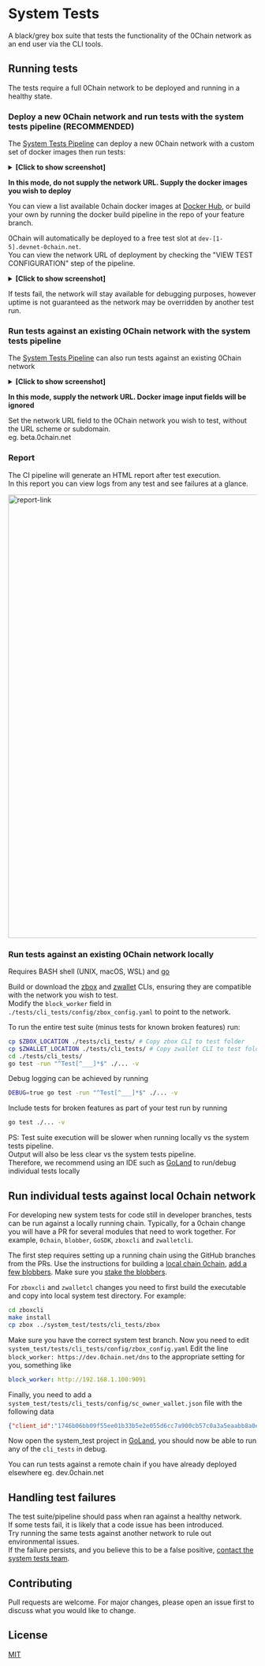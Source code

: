 # System Tests

A black/grey box suite that tests the functionality of the 0Chain network as an end user via the CLI tools.

## Running tests

The tests require a full 0Chain network to be deployed and running in a healthy state.

### Deploy a new 0Chain network and run tests with the system tests pipeline (RECOMMENDED)

The [System Tests Pipeline](https://github.com/0chain/system_test/actions/workflows/ci.yml) can deploy a new 0Chain network with a custom set of docker images then run tests:    
<details>
  <summary><b>[Click to show screenshot]</b></summary>
<img width="322" alt="ci-deploy" src="https://user-images.githubusercontent.com/18306778/136713487-db7ef096-cb11-4a33-9b29-302ffb5470df.png">  
</details>

**In this mode, do not supply the network URL. Supply the docker images you wish to deploy**  

You can view a list available 0chain docker images at [Docker Hub](https://hub.docker.com/search?q=0chain&type=image), or build your own by running the docker build pipeline in the repo of your feature branch.  

0Chain will automatically be deployed to a free test slot at ```dev-[1-5].devnet-0chain.net```.  
You can view the network URL of deployment by checking the "VIEW TEST CONFIGURATION" step of the pipeline.   
<details>
  <summary><b>[Click to show screenshot]</b></summary>
<img width="1200" alt="ci-config" src="https://user-images.githubusercontent.com/18306778/137035204-4feffd1e-1692-4021-bc06-e97b7925f5a9.png">  
</details>

If tests fail, the network will stay available for debugging purposes, however uptime is not guaranteed as the network may be overridden by another test run.

### Run tests against an existing 0Chain network with the system tests pipeline

The [System Tests Pipeline](https://github.com/0chain/system_test/actions/workflows/ci.yml) can also run tests against an existing 0Chain network  
<details>
  <summary><b>[Click to show screenshot]</b></summary>
<img width="347" alt="ci-predeployed" src="https://user-images.githubusercontent.com/18306778/136713492-fbeadfb0-51d7-4f59-90a0-34e72e9eafcb.png">  
</details>

**In this mode, supply the network URL. Docker image input fields will be ignored**  

Set the network URL field to the 0Chain network you wish to test, without the URL scheme or subdomain.  
eg. beta.0chain.net

### Report

The CI pipeline will generate an HTML report after test execution.  
In this report you can view logs from any test and see failures at a glance.

<img width="900" alt="report-link" src="https://user-images.githubusercontent.com/18306778/136713954-911ddb21-64b0-4180-88f7-3724a4d24de8.png">


### Run tests against an existing 0Chain network locally
Requires BASH shell (UNIX, macOS, WSL) and [go](https://golang.org/dl/)  

Build or download the [zbox](https://github.com/0chain/zboxcli/tags) and [zwallet](https://github.com/0chain/zwalletcli/tags) CLIs, ensuring they are compatible with the network you wish to test.  
Modify the ```block_worker``` field in ```./tests/cli_tests/config/zbox_config.yaml``` to point to the network.   

To run the entire test suite (minus tests for known broken features) run:

```bash
cp $ZBOX_LOCATION ./tests/cli_tests/ # Copy zbox CLI to test folder
cp $ZWALLET_LOCATION ./tests/cli_tests/ # Copy zwallet CLI to test folder
cd ./tests/cli_tests/
go test -run "^Test[^___]*$" ./... -v
```
Debug logging can be achieved by running
```bash
DEBUG=true go test -run "^Test[^___]*$" ./... -v
```
Include tests for broken features as part of your test run by running
```bash
go test ./... -v
```
PS: Test suite execution will be slower when running locally vs the system tests pipeline.   
Output will also be less clear vs the system tests pipeline.   
Therefore, we recommend using an IDE such as [GoLand](https://www.jetbrains.com/go/) to run/debug individual tests locally

## Run individual tests against local 0chain network

For developing new system tests for code still in developer branches, tests can be run against a locally running chain.
Typically, for a 0chain change you will have a PR for several modules that need to work
together. For example, `0chain`, `blobber`, `GoSDK`, `zboxcli` and `zwalletcli`.

The first step requires setting up a running chain using the GitHub branches from the PRs.
Use the instructions for building a [local chain 0chain](https://github.com/0chain/0chain#setup-network),
[add a few blobbers](https://github.com/0chain/blobber#building-and-starting-the-nodes).
Make sure you [stake the blobbers](https://github.com/0chain/0chain/blob/staging/code/go/0chain.net/smartcontract/storagesc/README.md#order).

For `zboxcli` and `zwalletcl` changes you need to first build the executable and copy into local
system test directory. For example:
```bash
cd zboxcli
make install
cp zbox ../system_test/tests/cli_tests/zbox
```

Make sure you have the correct system test branch. Now you need to edit `system_test/tests/cli_tests/config/zbox_config.yaml`
Edit the line `block_worker: https://dev.0chain.net/dns` to the appropriate setting for you, something like
```yaml
block_worker: http://192.168.1.100:9091
```
Finally, you need to add a `system_test/tests/cli_tests/config/sc_owner_wallet.json` file with the
following data
```json
{"client_id":"1746b06bb09f55ee01b33b5e2e055d6cc7a900cb57c0a3a5eaabb8a0e7745802","client_key":"7b630ba670dac2f22d43c2399b70eff378689a53ee03ea20957bb7e73df016200fea410ba5102558b0c39617e5afd2c1843b161a1dedec15e1ab40543a78a518","keys":[{"public_key":"7b630ba670dac2f22d43c2399b70eff378689a53ee03ea20957bb7e73df016200fea410ba5102558b0c39617e5afd2c1843b161a1dedec15e1ab40543a78a518","private_key":"c06b6f6945ba02d5a3be86b8779deca63bb636ce7e46804a479c50e53c864915"}],"mnemonics":"cactus panther essence ability copper fox wise actual need cousin boat uncover ride diamond group jacket anchor current float rely tragic omit child payment","version":"1.0","date_created":"2021-08-04 18:53:56.949069945 +0100 BST m=+0.018986002"}
```

Now open the system_test project in [GoLand](https://www.jetbrains.com/go/),
you should now be able to run any of the `cli_tests` in debug.

You can run tests against a remote chain if you have already deployed elsewhere eg. dev.0chain.net

## Handling test failures
The test suite/pipeline should pass when ran against a healthy network.   
If some tests fail, it is likely that a code issue has been introduced.  
Try running the same tests against another network to rule out environmental issues.  
If the failure persists, and you believe this to be a false positive, [contact the system tests team](https://0chain.slack.com/archives/C02AV6MKT36).

## Contributing
Pull requests are welcome. For major changes, please open an issue first to discuss what you would like to change.


## License
[MIT](https://choosealicense.com/licenses/mit/)
